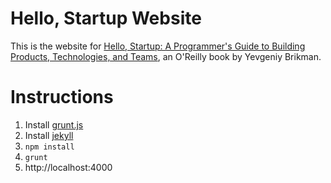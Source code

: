 Hello, Startup Website
==================

This is the website for [Hello, Startup: A Programmer's Guide to Building 
Products, Technologies, and Teams](http://www.hello-startup.net), an 
O'Reilly book by Yevgeniy Brikman.


Instructions
==================

1. Install [grunt.js](http://gruntjs.com/)
2. Install [jekyll](http://jekyllrb.com/)
3. `npm install`
4. `grunt`
5. http://localhost:4000